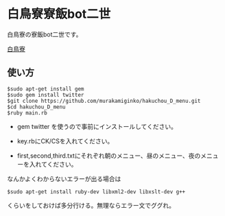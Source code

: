 白鳥寮寮飯bot二世
======================
白鳥寮の寮飯bot二世です。
 
[白鳥寮](http://www.ube-k.ac.jp/~Hakuchou_D/)
 
使い方
----------------
 
    $sudo apt-get install gem
    $sudo gem install twitter
    $git clone https://github.com/murakamiginko/hakuchou_D_menu.git
    $cd hakuchou_D_menu
    $ruby main.rb
 
 
+   gem twitter を使うので事前にインストールしてください。
 
+   key.rbにCK/CSを入れてください。
 
+   first,second,third.txtにそれぞれ朝のメニュー、昼のメニュー、夜のメニューを入れてください。


なんかよくわからないエラーが出る場合は

 
    $sudo apt-get install ruby-dev libxml2-dev libxslt-dev g++
 

くらいをしておけば多分行ける。無理ならエラー文でググれ。